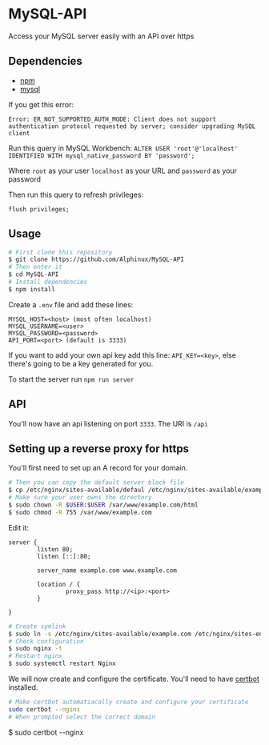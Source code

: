 # MySQL-API
Access your MySQL server easily with an API over https
## Dependencies
- [npm](https://npmjs.com)
- [mysql](https://www.mysql.com)

If you get this error:
```node
Error: ER_NOT_SUPPORTED_AUTH_MODE: Client does not support authentication protocol requested by server; consider upgrading MySQL client
```
Run this query in MySQL Workbench:
`ALTER USER 'root'@'localhost' IDENTIFIED WITH mysql_native_password BY 'password';`

Where `root` as your user `localhost` as your URL and `password` as your password

Then run this query to refresh privileges:

`flush privileges;`
## Usage
```bash
# First clone this repository
$ git clone https://github.com/Alphinux/MySQL-API
# Then enter it
$ cd MySQL-API
# Install dependencies
$ npm install
```

Create a `.env` file and add these lines:
```dosini
MYSQL_HOST=<host> (most often localhost)
MYSQL_USERNAME=<user>
MYSQL_PASSWORD=<password>
API_PORT=<port> (default is 3333)
```
If you want to add your own api key add this line: `API_KEY=<key>`, else there's going to be a key generated for you.

To start the server run `npm run server`
## API
You'll now have an api listening on port `3333`.
The URI is `/api`

## Setting up a reverse proxy for https
You'll first need to set up an A record for your domain.
```bash
# Then you can copy the default server block file
$ cp /etc/nginx/sites-available/defaul /etc/nginx/sites-available/example.com
# Make sure your user owns the directory
$ sudo chown -R $USER:$USER /var/www/example.com/html
$ sudo chmod -R 755 /var/www/example.com
```
Edit it:
```config
server {
        listen 80;
        listen [::]:80;

        server_name example.com www.example.com

        location / {
                proxy_pass http://<ip>:<port>
        }

}
```
```bash
# Create symlink
$ sudo ln -s /etc/nginx/sites-available/example.com /etc/nginx/sites-enabled/
# Check configuration
$ sudo nginx -t
# Restart nginx
$ sudo systemctl restart Nginx
```
We will now create and configure the certificate. You'll need to have [certbot](https://certbot.eff.org/) installed.
```bash
# Make certbot automatiacally create and configure your certificate
sudo certbot --nginx
# When prompted select the correct domain
```
$ sudo certbot --nginx
```
